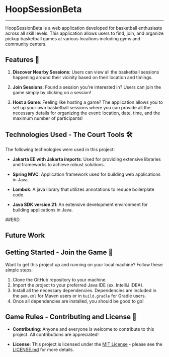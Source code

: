 
# HoopSessionBeta
---

HoopSessionBeta is a web application developed for basketball enthusiasts across all skill levels. This application allows users to find, join, and organize pickup basketball games at various locations including gyms and community centers.

## Features 🏀

1. **Discover Nearby Sessions**: Users can view all the basketball sessions happening around their vicinity based on their location and timings.

2. **Join Sessions**: Found a session you're interested in? Users can join the game simply by clicking on a session!

3. **Host a Game**: Feeling like hosting a game? The application allows you to set up your own basketball sessions where you can provide all the necessary details for organizing the event: location, date, time, and the maximum number of participants!

## Technologies Used - The Court Tools 🛠️

The following technologies were used in this project:

- **Jakarta EE with Jakarta imports**: Used for providing extensive libraries and frameworks to achieve robust solutions.

- **Spring MVC**: Application framework used for building web applications in Java.

- **Lombok**: A java library that utilizes annotations to reduce boilerplate code.

- **Java SDK version 21**: An extensive development environment for building applications in Java.


##ERD 




## Future Work







## Getting Started - Join the Game 🚀

Want to get this project up and running on your local machine? Follow these simple steps:

1. Clone the GitHub repository to your machine.
2. Import the project to your preferred Java IDE (ex. IntelliJ IDEA).
3. Install all the necessary dependencies. Dependencies are included in the `pom.xml` for Maven users or in `build.gradle` for Gradle users.
4. Once all dependencies are installed, you should be good to go!

## Game Rules - Contributing and License 📜

- **Contributing**: Anyone and everyone is welcome to contribute to this project. All contributions are appreciated!

- **License**: This project is licensed under the [MIT License](https://choosealicense.com/licenses/mit/) - please see the [LICENSE.md](LICENSE) for more details.